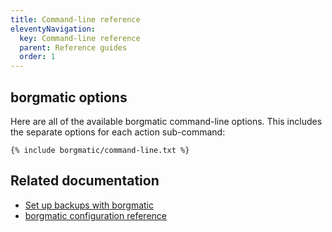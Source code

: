 ```yaml
---
title: Command-line reference
eleventyNavigation:
  key: Command-line reference
  parent: Reference guides
  order: 1
---
```

## borgmatic options

Here are all of the available borgmatic command-line options. This includes the separate options for
each action sub-command:

```
{% include borgmatic/command-line.txt %}
```


## Related documentation

 * [Set up backups with borgmatic](https://torsion.org/borgmatic/docs/how-to/set-up-backups/)
 * [borgmatic configuration reference](https://torsion.org/borgmatic/docs/reference/configuration/)
